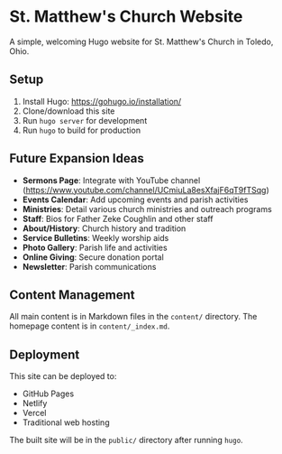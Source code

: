 # St. Matthew's Church Website

A simple, welcoming Hugo website for St. Matthew's Church in Toledo, Ohio.

## Setup

1. Install Hugo: https://gohugo.io/installation/
2. Clone/download this site
3. Run `hugo server` for development
4. Run `hugo` to build for production

## Future Expansion Ideas

- **Sermons Page**: Integrate with YouTube channel (https://www.youtube.com/channel/UCmiuLa8esXfajF6qT9fTSqg)
- **Events Calendar**: Add upcoming events and parish activities
- **Ministries**: Detail various church ministries and outreach programs
- **Staff**: Bios for Father Zeke Coughlin and other staff
- **About/History**: Church history and tradition
- **Service Bulletins**: Weekly worship aids
- **Photo Gallery**: Parish life and activities
- **Online Giving**: Secure donation portal
- **Newsletter**: Parish communications

## Content Management

All main content is in Markdown files in the `content/` directory. The homepage content is in `content/_index.md`.

## Deployment

This site can be deployed to:
- GitHub Pages
- Netlify
- Vercel
- Traditional web hosting

The built site will be in the `public/` directory after running `hugo`.